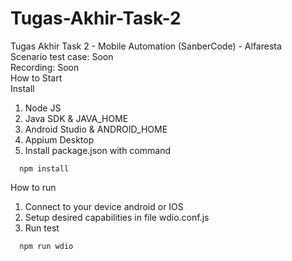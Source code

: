# Tugas-Akhir-Task-2
Tugas Akhir Task 2 - Mobile Automation (SanberCode) - Alfaresta
<br>
Scenario test case: Soon
<br>
Recording: Soon
<br>
How to Start
<br>
Install 
1. Node JS
2. Java SDK & JAVA_HOME
3. Android Studio & ANDROID_HOME
4. Appium Desktop
5. Install package.json with command

```
  npm install
```

How to run 
1. Connect to your device android or IOS
2. Setup desired capabilities in file wdio.conf.js
3. Run test

```
  npm run wdio
```